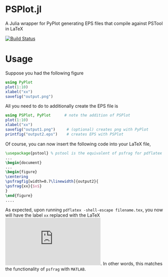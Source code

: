 # PSPlot.jl
A Julia wrapper for PyPlot generating EPS files that compile against PSTool in LaTeX

[![Build Status](https://travis-ci.org/reesepathak/PSPlot.jl.svg?branch=master)](https://travis-ci.org/reesepathak/PSPlot.jl)

# Usage
Suppose you had the following figure

```julia
using PyPlot
plot(1:10)
xlabel("xx")
savefig("output.png")
```

All you need to do to additionally create the EPS file is
```julia
using PSPlot, PyPlot      # note the addition of PSPlot
plot(1:10)
xlabel("xx")
savefig("output1.png")     # (optional) creates png with PyPlot
printfig("output2.eps")    # creates EPS with PSPlot
```

Of course, you can now insert the following code into your LaTeX file,
```latex
\usepackage{pstool} % pstool is the equivalent of psfrag for pdflatex
...
\begin{document}
...
\begin{figure}
\centering
\psfragfig[width=0.7\linewidth]{output2}{
\psfrag{xx}{$x$}
}
\end{figure}
....
```
As expected, upon running `pdflatex -shell-escape filename.tex`, you now will have
the label `xx` replaced with the LaTeX ![](https://latex.codecogs.com/svg.latex?x).
In other words, this matches the functionality of `psfrag` with `MATLAB`.
